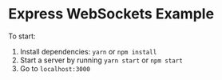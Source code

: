 # Express WebSockets Example

To start:
1. Install dependencies: `yarn` or `npm install`
2. Start a server by running `yarn start` or `npm start`
3. Go to `localhost:3000`
